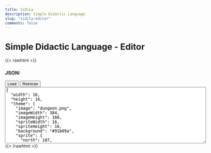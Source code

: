 ```yaml
---
title: SiDiLa
description: Simple Didactic Language
slug: "sidila-editor"
comments: false
---
```


# Simple Didactic Language - Editor

{{< rawhtml >}}
<div id="container">
  <canvas id="palette" class="palette" width="384" height="160"></canvas>
  <canvas id="canvas" class="canvas" width="256" height="256"></canvas>
</div>
<div id="message" class="message"></div>
<h3>JSON:</h3>
<div>
  <button id="load" class="sidila-button">Load</button>
  <button id="reset" class="sidila-button">Reiniciar</button>
</div>
<textarea id="code" class="source-code" cols="80" rows="12">
{
  "width": 16,
  "height": 16,
  "theme": {
    "image": "dungeon.png",
    "imageWidth": 384,
    "imageHeight": 160,
    "spriteWidth": 16,
    "spriteHeight": 16,
    "background": "#91b09a",
    "sprite": {
      "north": 187,
      "east": 187,
      "south": 187,
      "west": 187,
      "dead": 163
    }
  },
  "logic": {
    "54": "Space",
    "174": "Exit",
    "1": "Sphinx",
    "2": "Zombie"
  },
  "space": 54,
  "map": [
    [5,6,6,6,6,6,6,6,6,6,6,6,6,6,6,7],
    [29,30,30,30,30,30,30,30,30,30,30,30,30,30,30,31],
    [53,54,54,54,54,54,54,54,54,54,54,54,54,54,54,55],
    [102,54,54,54,54,54,54,54,54,54,54,54,54,54,54,75],
    [76,54,54,54,3,54,54,54,54,54,54,54,54,54,54,99],
    [100,54,54,54,54,54,54,54,54,54,54,54,54,54,54,55],
    [53,54,54,54,54,54,54,54,54,54,54,54,54,54,54,55],
    [53,54,54,54,54,54,54,54,54,54,54,54,54,54,54,55],
    [102,54,54,54,54,54,54,54,54,54,8,78,78,78,78,4],
    [53,54,54,54,54,54,54,54,54,54,99,25,25,25,25,25],
    [76,54,54,54,54,54,54,54,54,54,55,25,25,25,25,25],
    [100,54,54,54,54,54,54,4,54,54,56,6,6,6,6,7],
    [53,54,54,54,54,54,54,54,54,54,80,30,30,174,30,31],
    [53,54,54,54,54,54,54,54,54,54,54,54,54,54,54,55],
    [53,54,54,54,54,54,54,54,54,54,54,54,54,54,54,55],
    [77,78,78,78,78,78,78,78,78,78,78,78,78,78,78,79]
  ]
}
</textarea>
<script type="text/javascript" src="/sidila/peg.js"></script>
<script type="text/javascript" src="/sidila/sidila-editor.js"></script>
{{< /rawhtml >}}